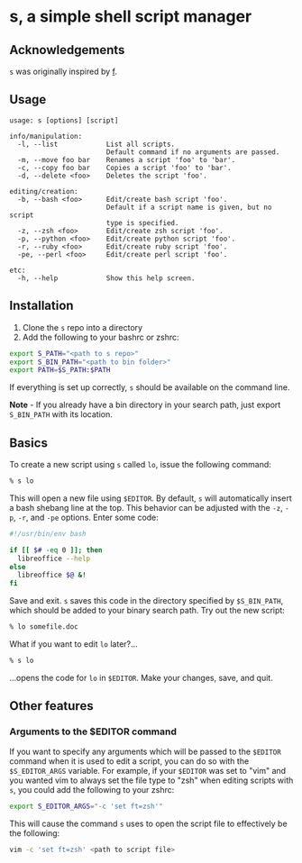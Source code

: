 # s, a simple shell script manager

## Acknowledgements

`s` was originally inspired by [f](https://github.com/colinta/f).

## Usage

    usage: s [options] [script]

    info/manipulation:
      -l, --list            List all scripts.
                            Default command if no arguments are passed.
      -m, --move foo bar    Renames a script 'foo' to 'bar'.
      -c, --copy foo bar    Copies a script 'foo' to 'bar'.
      -d, --delete <foo>    Deletes the script 'foo'.

    editing/creation:
      -b, --bash <foo>      Edit/create bash script 'foo'.
                            Default if a script name is given, but no script
                            type is specified.
      -z, --zsh <foo>       Edit/create zsh script 'foo'.
      -p, --python <foo>    Edit/create python script 'foo'.
      -r, --ruby <foo>      Edit/create ruby script 'foo'.
      -pe, --perl <foo>     Edit/create perl script 'foo'.

    etc:
      -h, --help            Show this help screen.

## Installation

1. Clone the `s` repo into a directory
2. Add the following to your bashrc or zshrc:

```bash
export S_PATH="<path to s repo>"
export S_BIN_PATH="<path to bin folder>"
export PATH=$S_PATH:$PATH
```

If everything is set up correctly, `s` should be available on the command line.

**Note** - If you already have a bin directory in your search path, just export
`S_BIN_PATH` with its location.

## Basics

To create a new script using `s` called `lo`, issue the following command:

```bash
% s lo
```

This will open a new file using `$EDITOR`.  By default, `s` will automatically
insert a bash shebang line at the top.  This behavior can be adjusted with the
`-z`, `-p`, `-r`, and `-pe` options.  Enter some code:

```bash
#!/usr/bin/env bash

if [[ $# -eq 0 ]]; then
  libreoffice --help
else
  libreoffice $@ &!
fi
```

Save and exit.  `s` saves this code in the directory specified by
`$S_BIN_PATH`, which should be added to your binary search path.  Try out the
new script:

```bash
% lo somefile.doc
```

What if you want to edit `lo` later?...

```bash
% s lo
```

...opens the code for `lo` in `$EDITOR`.  Make your changes, save, and quit.

## Other features

### Arguments to the $EDITOR command

If you want to specify any arguments which will be passed to the `$EDITOR`
command when it is used to edit a script, you can do so with the
`$S_EDITOR_ARGS` variable.  For example, if your `$EDITOR` was set to "vim" and
you wanted vim to always set the file type to "zsh" when editing scripts with
`s`, you could add the following to your zshrc:

```bash
export S_EDITOR_ARGS="-c 'set ft=zsh'"
```

This will cause the command `s` uses to open the script file to effectively be
the following:

```bash
vim -c 'set ft=zsh' <path to script file>
```

